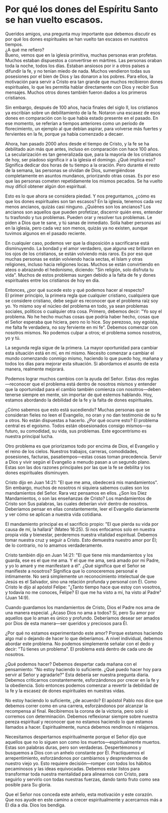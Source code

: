 # Por qué los dones del Espíritu Santo se han vuelto escasos.

Queridos amigos, una pregunta muy importante que debemos discutir es por qué los dones espirituales se han vuelto tan escasos en nuestros tiempos.  
¿A qué me refiero?  
Bueno, vemos que en la iglesia primitiva, muchas personas eran profetas. Muchos estaban dispuestos a convertirse en mártires. Las personas oraban toda la noche, todos los días. Estaban ansiosos por ir a otros países a difundir la fe, y no tenían miedo de nada. Muchos vendieron todas sus posesiones por el bien de Dios y las donaron a los pobres. Para ellos, la motivación para servir a Cristo era tan grande que muchos recibieron dones espirituales, lo que les permitía hablar directamente con Dios y recibir Sus mensajes. Muchos otros dones también fueron dados a los primeros cristianos.  

Sin embargo, después de 100 años, hacia finales del siglo II, los cristianos ya escribían sobre un debilitamiento de la fe. Notaron una escasez de esos dones en comparación con lo que había estado presente en el pasado. En ese momento, se referían a tiempos anteriores como un período de florecimiento, un ejemplo al que debían aspirar, para volverse más fuertes y fervientes en la fe, porque ya había comenzado a decaer.  

Ahora, han pasado 2000 años desde el tiempo de Cristo, y la fe se ha debilitado aún más que antes, incluso en comparación con hace 100 años. La secularización es tan generalizada que, para la mayoría de los cristianos de hoy, ser piadoso significa ir a la iglesia el domingo. ¿Qué implica eso? Significa dedicar dos horas de tu tiempo a la oración. Pero durante el resto de la semana, las personas se olvidan de Dios, sumergiéndose completamente en asuntos mundanos, priorizando otras cosas. Es por eso que las personas cometen repetidamente los mismos pecados. Se ha vuelto muy difícil obtener algún don espiritual.  

Esto es lo que ahora se considera piedad. Y nos preguntamos, ¿cómo es que los dones espirituales son tan escasos? En la iglesia, tenemos cada vez menos ancianos, quizás casi ninguno. ¿Quiénes son los ancianos? Los ancianos son aquellos que pueden profetizar, discernir quién eres, entender tu trasfondo y tus problemas. Pueden orar y resolver tus problemas. Le piden a Dios que te sane, y tú sanas de inmediato. Solía haber personas así en la iglesia, pero cada vez son menos, quizás ya no existen, aunque tuvimos algunos en el pasado reciente.  

En cualquier caso, podemos ver que la disposición a sacrificarse está disminuyendo. La bondad y el amor verdadero, que alguna vez brillaron en los ojos de los cristianos, se están volviendo más raros. Es por eso que muchas personas se están volviendo hacia sectas, el Islam y otras religiones, incluso hacia religiones locas. Muchos se están convirtiendo en ateos o abrazando el hedonismo, diciendo: "Sin religión, solo disfruta tu vida". Muchos de estos problemas surgen debido a la falta de fe y dones espirituales entre los cristianos de hoy en día.  

Entonces, ¿por qué sucede esto y qué podemos hacer al respecto?  
El primer principio, la primera regla que cualquier cristiano, cualquiera que se considere cristiano, debe seguir es reconocer que el problema raíz soy yo. Yo mismo soy el núcleo del problema en todo, ya sean problemas sociales, políticos o cualquier otra cosa. Primero, debemos decir: "Yo soy el problema. No he hecho muchas cosas que podría haber hecho, cosas que el Señor esperaba que hiciera, pero no lo hice. Soy perezoso, soy egoísta, me falta fe verdadera, no soy ferviente en mi fe". Debemos comenzar con nosotros mismos. No podemos culpar a otros; el problema somos nosotros, yo y tú.  

La segunda regla sigue de la primera. La mayor oportunidad para cambiar esta situación está en mí, en mí mismo. Necesito comenzar a cambiar el mundo comenzando conmigo mismo, haciendo lo que puedo hoy, mañana y todos los días para mejorar esta situación. Si abordamos el asunto de esta manera, realmente mejorará.

Podemos lograr muchos cambios con la ayuda del Señor. Estas dos reglas—reconocer que el problema está dentro de nosotros mismos y entender que la oportunidad para el cambio también comienza con nosotros—deben tenerse siempre en mente, sin importar de qué estemos hablando. Hoy, estamos abordando la debilidad de la fe y la falta de dones espirituales.  

¿Cómo sabemos que esto está sucediendo? Muchas personas que se consideran fieles no leen el Evangelio, no oran y no dan testimonio de su fe a otros. No están dispuestas a hacerlo. ¿Por qué ocurre esto? El problema central es el egoísmo. Todos están obsesionados consigo mismos—su futuro, su comodidad, su vida, sus problemas. Este egocentrismo es nuestra principal lucha.  

Otro problema es que priorizamos todo por encima de Dios, el Evangelio y el reino de los cielos. Nuestros trabajos, carreras, comodidades, posesiones, facturas, pasatiempos—estas cosas toman precedencia. Servir a Dios y vivir según el Evangelio a menudo pasan a un segundo plano. Estas son las dos razones principales por las que la fe se debilita y los dones espirituales disminuyen.  

Cristo dijo en Juan 14:21: "El que me ama, obedecerá mis mandamientos". Sin embargo, muchos de nosotros ni siquiera sabemos cuáles son los mandamientos del Señor. Rara vez pensamos en ellos. ¿Son los Diez Mandamientos, o son las enseñanzas de Cristo? Los mandamientos de Cristo son Sus palabras, las cuales deberían vivir dentro de nosotros. Deberíamos pensar en ellas constantemente, leer el Evangelio diariamente y ver cómo se aplican a nuestra vida cotidiana.  

El mandamiento principal es el sacrificio propio: "El que pierda su vida por causa de mí, la hallará" (Mateo 16:25). Si nos enfocamos solo en nuestra propia vida y bienestar, perderemos nuestra vitalidad espiritual. Debemos tomar nuestra cruz y seguir a Cristo. Esto demuestra nuestro amor por Él; de lo contrario, no lo amamos verdaderamente.  

Cristo también dijo en Juan 14:21: "El que tiene mis mandamientos y los guarda, ese es el que me ama. Y el que me ama, será amado por mi Padre, y yo lo amaré y me manifestaré a él". ¿Qué significa que el Señor se manifieste a nosotros? Significa que lo conoceremos personal e íntimamente. No será simplemente un reconocimiento intelectual de que Jesús es el Salvador, sino una relación profunda y personal con Él. Como Cristo le dijo al apóstol Felipe: "¿Tanto tiempo hace que estoy con vosotros, y todavía no me conoces, Felipe? El que me ha visto a mí, ha visto al Padre" (Juan 14:9).  

Cuando guardamos los mandamientos de Cristo, Dios el Padre nos ama de una manera especial. ¿Acaso Dios no ama a todos? Sí, pero Su amor por aquellos que lo aman es único y profundo. Deberíamos desear ser amados por Dios de esta manera—ser queridos y preciosos para Él.  

¿Por qué no estamos experimentando este amor? Porque estamos haciendo algo mal o dejando de hacer lo que deberíamos. A nivel individual, debemos abordar este problema. No podemos simplemente señalar con el dedo y decir: "Tú tienes un problema". El problema está dentro de cada uno de nosotros.  

¿Qué podemos hacer? Debemos despertar cada mañana con el pensamiento: "No estoy haciendo lo suficiente. ¿Qué puedo hacer hoy para servir al Señor y agradarle?" Esta debería ser nuestra pregunta diaria. Debemos criticarnos constantemente, esforzándonos por crecer en la fe y la obediencia. Solo entonces podemos comenzar a revertir la debilidad de la fe y la escasez de dones espirituales en nuestras vidas.  

No estoy haciendo lo suficiente, ¿de acuerdo? El apóstol Pablo nos dice que debemos correr como en una carrera, esforzándonos por alcanzar la recompensa al final. Recibiremos la corona de la victoria, pero solo si corremos con determinación. Debemos reflexionar siempre sobre nuestra pereza espiritual y reconocer que no estamos haciendo lo que estamos llamados a hacer. Espiritualmente, nunca debemos rendirnos ni relajarnos.  

Necesitamos despertarnos espiritualmente porque el Señor dijo que aquellos que no lo siguen son como los muertos—espiritualmente muertos. Estas son palabras duras, pero son verdaderas. Despertémonos y busquemos a Dios con un anhelo constante por Él. Practiquemos el arrepentimiento, esforzándonos por cambiarnos y desprendernos de nuestro viejo yo. Esto requiere decisión—romper con todos los hábitos pecaminosos y las ideas equivocadas. Debemos estar listos para transformar toda nuestra mentalidad para alinearnos con Cristo, para seguirlo y servirlo con todas nuestras fuerzas, dando tanto fruto como sea posible para Su gloria.  

Que el Señor nos conceda este anhelo, esta motivación y este corazón. Que nos ayude en este camino a crecer espiritualmente y acercarnos más a Él día a día. Dios los bendiga.

